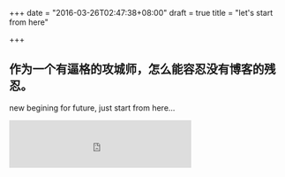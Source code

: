+++
date = "2016-03-26T02:47:38+08:00"
draft = true
title = "let's start from here"

+++

## 作为一个有逼格的攻城师，怎么能容忍没有博客的残忍。
new begining for future, just start from here...

<iframe frameborder="no" border="0" marginwidth="0" marginheight="0" width=330 height=86 src="http://music.163.com/outchain/player?type=2&id=610490&auto=1&height=66"></iframe>